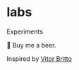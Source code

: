 labs
====

Experiments

:beer: Buy me a beer.

Inspired by [Vitor Britto](https://github.com/vitorbritto/labs)
